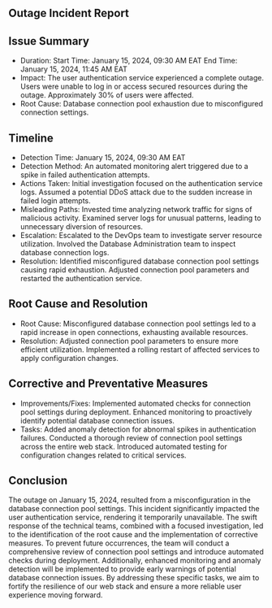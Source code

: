 ## Outage Incident Report
## Issue Summary
- Duration:
Start Time: January 15, 2024, 09:30 AM EAT
End Time: January 15, 2024, 11:45 AM EAT
- Impact:
The user authentication service experienced a complete outage.
Users were unable to log in or access secured resources during the outage.
Approximately 30% of users were affected.
- Root Cause:
Database connection pool exhaustion due to misconfigured connection settings.
## Timeline
- Detection Time:
January 15, 2024, 09:30 AM EAT
- Detection Method:
An automated monitoring alert triggered due to a spike in failed authentication attempts.
- Actions Taken:
Initial investigation focused on the authentication service logs.
Assumed a potential DDoS attack due to the sudden increase in failed login attempts.
- Misleading Paths:
Invested time analyzing network traffic for signs of malicious activity.
Examined server logs for unusual patterns, leading to unnecessary diversion of resources.
- Escalation:
Escalated to the DevOps team to investigate server resource utilization.
Involved the Database Administration team to inspect database connection logs.
- Resolution:
Identified misconfigured database connection pool settings causing rapid exhaustion.
Adjusted connection pool parameters and restarted the authentication service.
## Root Cause and Resolution
- Root Cause:
Misconfigured database connection pool settings led to a rapid increase in open connections, exhausting available resources.
- Resolution:
Adjusted connection pool parameters to ensure more efficient utilization.
Implemented a rolling restart of affected services to apply configuration changes.
## Corrective and Preventative Measures
- Improvements/Fixes:
Implemented automated checks for connection pool settings during deployment.
Enhanced monitoring to proactively identify potential database connection issues.
- Tasks:
Added anomaly detection for abnormal spikes in authentication failures.
Conducted a thorough review of connection pool settings across the entire web stack.
Introduced automated testing for configuration changes related to critical services.
## Conclusion
The  outage on January 15, 2024, resulted from a misconfiguration in the database connection pool settings. This incident significantly impacted the user authentication service, rendering it temporarily unavailable. The swift response of the technical teams, combined with a focused investigation, led to the identification of the root cause and the implementation of corrective measures.
To prevent future occurrences, the team will conduct a comprehensive review of connection pool settings and introduce automated checks during deployment. Additionally, enhanced monitoring and anomaly detection will be implemented to provide early warnings of potential database connection issues. By addressing these specific tasks, we aim to fortify the resilience of our web stack and ensure a more reliable user experience moving forward.


